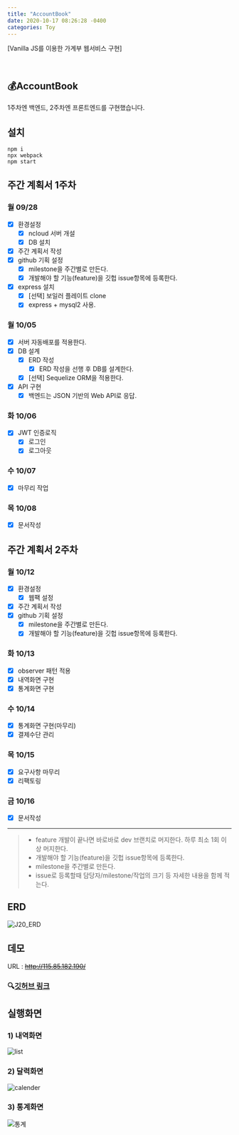 ```yaml
---
title: "AccountBook"
date: 2020-10-17 08:26:28 -0400
categories: Toy
---
```

[Vanilla JS를 이용한 가계부 웹서비스 구현]



<br> 

## 💰AccountBook

1주차엔 백엔드, 2주차엔 프론트엔드를 구현했습니다.

## 설치

```
npm i
npx webpack
npm start
```

## 주간 계획서 1주차

### 월 09/28

- [x] 환경설정
  - [x] ncloud 서버 개설
  - [x] DB 설치
- [x] 주간 계획서 작성
- [x] github 기획 설정
  - [x] milestone을 주간별로 만든다.
  - [x] 개발해야 할 기능(feature)을 깃헙 issue항목에 등록한다.
- [x] express 설치
  - [x] [선택] 보일러 플레이트 clone
  - [x] express + mysql2 사용.

### 월 10/05

- [x] 서버 자동배포를 적용한다.
- [x] DB 설계
  - [x] ERD 작성
    - [x] ERD 작성을 선행 후 DB를 설계한다.
  - [x] [선택] Sequelize ORM을 적용한다.
- [x] API 구현
  - [x] 백엔드는 JSON 기반의 Web API로 응답.

### 화 10/06

- [x] JWT 인증로직
  - [x] 로그인
  - [x] 로그아웃

### 수 10/07

- [x] 마무리 작업

### 목 10/08

- [x] 문서작성



## 주간 계획서 2주차

### 월 10/12

- [x] 환경설정
  - [x] 웹팩 설정
- [x] 주간 계획서 작성
- [x] github 기획 설정
  - [x] milestone을 주간별로 만든다.
  - [x] 개발해야 할 기능(feature)을 깃헙 issue항목에 등록한다.

### 화 10/13

- [x] observer 패턴 적용
- [x] 내역화면 구현
- [x] 통계화면 구현

### 수 10/14

- [x] 통계화면 구현(마무리)
- [x] 결제수단 관리

### 목 10/15

- [x] 요구사항 마무리
- [x] 리팩토링

### 금 10/16

- [x] 문서작성

-----

> - feature 개발이 끝나면 바로바로 dev 브랜치로 머지한다. 하루 최소 1회 이상 머지한다.
> - 개발해야 할 기능(feature)을 깃헙 issue항목에 등록한다.
> - milestone을 주간별로 만든다.
> - issue로 등록할때 담당자/milestone/작업의 크기 등 자세한 내용을 함께 적는다.



## ERD

![J20_ERD](https://user-images.githubusercontent.com/7006837/95067248-8115fa00-073e-11eb-89cd-f6219e0e27bc.png)

## 데모

URL : ~~http://115.85.182.190/~~



### 🔍[깃허브 링크](https://github.com/Songwonseok/VanillaJS-Trello)



## 실행화면

### 1) 내역화면

![list](https://user-images.githubusercontent.com/7006837/96206588-3c8f2780-0fa4-11eb-908f-643d75f28e81.PNG)



### 2) 달력화면

![calender](https://user-images.githubusercontent.com/7006837/96206598-4022ae80-0fa4-11eb-9116-23c1297e99c7.PNG)

### 3) 통계화면

![통계](https://user-images.githubusercontent.com/7006837/96206602-42850880-0fa4-11eb-9397-d10ed362784b.PNG)